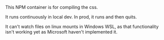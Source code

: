 This NPM container is for compiling the css.

It runs continuously in local dev. In prod, it runs and then quits.

It can't watch files on linux mounts in Windows WSL, as that functionality isn't working yet as Microsoft haven't implemented it.